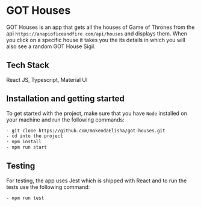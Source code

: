 
# GOT Houses

GOT Houses is an app that gets all the houses of Game of Thrones from the api ``` https://anapioficeandfire.com/api/houses ``` and displays them. When you click on a specific house it takes you the its details in which you will also see a random GOT House Sigil.

## Tech Stack

React JS, Typescript, Material UI

## Installation and getting started
To get started with the project, make sure that you have ```Node``` installed on your machine and run the following commands:

```bash 
- git clone https://github.com/makendaElisha/got-houses.git
- cd into the project
- npm install
- npm run start
```

## Testing

For testing, the app uses Jest which is shipped with React and to run the tests use the following command: 

```bash 
- npm run test
```